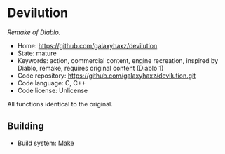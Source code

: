 # Devilution

_Remake of Diablo._

- Home: https://github.com/galaxyhaxz/devilution
- State: mature
- Keywords: action, commercial content, engine recreation, inspired by Diablo, remake, requires original content (Diablo 1)
- Code repository: https://github.com/galaxyhaxz/devilution.git
- Code language: C, C++
- Code license: Unlicense

All functions identical to the original.

## Building

- Build system: Make
